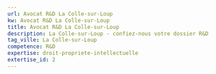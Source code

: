 ```yaml
---
url: Avocat R&D La Colle-sur-Loup
kw: Avocat R&D La Colle-sur-Loup
title: Avocat R&D La Colle-sur-Loup
description: La Colle-sur-Loup - confiez-nous votre dossier R&D
tag_ville: La Colle-sur-Loup
competence: R&D
expertise: droit-propriete-intellectuelle
extertise_id: 2
---
```

